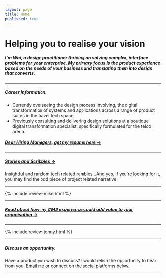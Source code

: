 ```yaml
---
layout: page
title: Home
published: true
---
```


# Helping you to realise your vision


##### I'm Wai, a design practitioner thriving on solving complex, interface problems for your enterprise. My primary focus is the product experience based on the needs of your business and translating them into design that converts.

---

##### Career Information.

- Currently overseeing the design process involving, the digital transformation of systems and applications across a range of product suites in the travel tech space.
- Previously consulting and delivering design solutions at a boutique digital transformation specialist, specifically formulated for the telco arena.

##### [Dear Hiring Managers, get my resume here &rarr;](/docs/WaiLaw-SeniorDesigner-ProductUXUI-CV.pdf/)

---

##### [Stories and Scribbles &rarr;](/storiesandscribbles/)
Insightful and random tech related rambles...And yes, if you're looking for it, you may find the odd piece of project related narrative.

---

{% include review-mike.html %}

---

##### [Read about how my CMS experience could add value to your organisation &rarr;](/wailaw-umbraco-certified-expert/)

---

{% include review-jonny.html %}

---

##### Discuss an opportunity.

Have a product you wish to discuss? I would relish the opportunity to hear from you. [Email me](mailto:hello@wailaw.me) or connect on the social platforms below.

---
